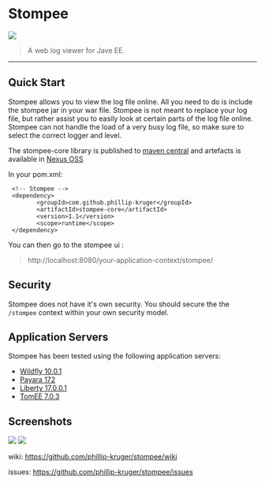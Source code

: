 # Stompee

![](https://github.com/phillip-kruger/stompee/blob/master/src/main/webapp/stompee/logo.png?raw=true)

> A web log viewer for Jave EE.

***

## Quick Start
Stompee allows you to view the log file online. All you need to do is include the stompee jar in your war file. 
Stompee is not meant to replace your log file, but rather assist you to easily look at certain parts of the log file online. Stompee can not handle the load of a very busy log file, so make sure to select the correct logger and level.
 
The stompee-core library is published to [maven central](http://search.maven.org/#search%7Cga%7C1%7Ca%3A%22stompee-core%22) and artefacts is available in [Nexus OSS](https://oss.sonatype.org/#nexus-search;quick~stompee-core)

In your pom.xml:
 
     <!-- Stompee -->
     <dependency>
            <groupId>com.github.phillip-kruger</groupId>
            <artifactId>stompee-core</artifactId>
            <version>1.1</version>
            <scope>runtime</scope>
     </dependency>

You can then go to the stompee ui :
> http://localhost:8080/your-application-context/stompee/

## Security
Stompee does not have it's own security. You should secure the the `/stompee` context within your own security model.

## Application Servers
Stompee has been tested using the following application servers:

* [Wildfly 10.0.1](http://wildfly.org/)
* [Payara 172](http://www.payara.fish/)
* [Liberty 17.0.0.1](https://developer.ibm.com/assets/wasdev/#asset/runtimes-wlp-javaee7)
* [TomEE 7.0.3](http://tomee.apache.org/)

## Screenshots
![](https://raw.githubusercontent.com/phillip-kruger/stompee/master/Screenshot1.png)
![](https://raw.githubusercontent.com/phillip-kruger/stompee/master/Screenshot2.png)


wiki: https://github.com/phillip-kruger/stompee/wiki

issues: https://github.com/phillip-kruger/stompee/issues
